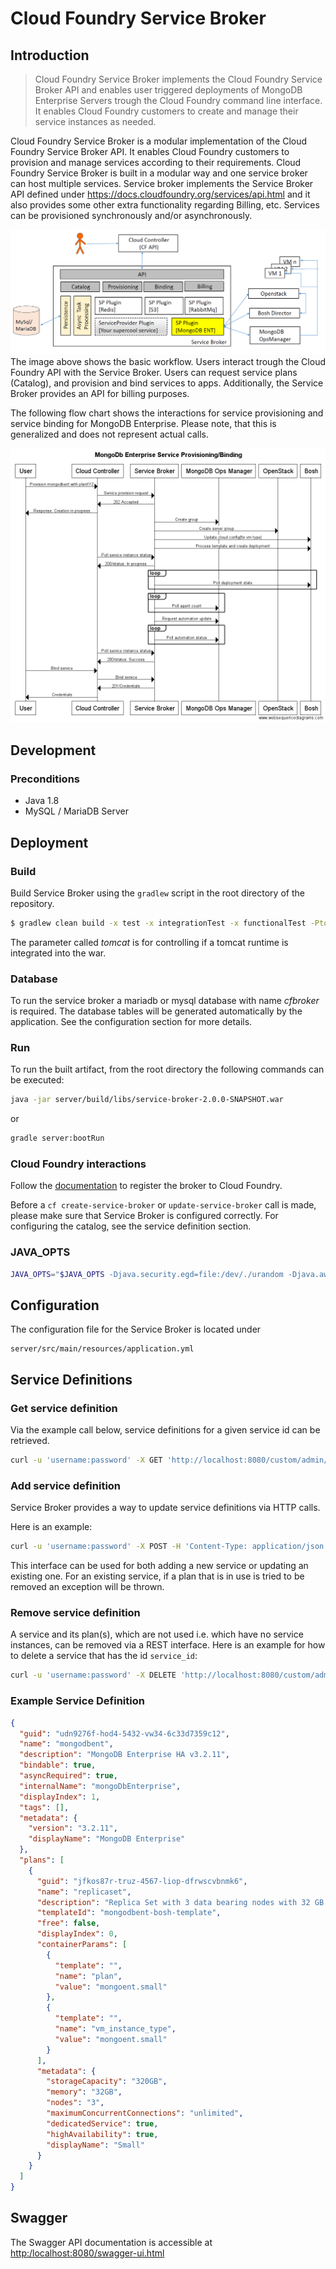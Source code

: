 # Cloud Foundry Service Broker

## Introduction

> Cloud Foundry Service Broker implements the Cloud Foundry Service Broker API and enables user triggered deployments of MongoDB Enterprise Servers trough the Cloud Foundry command line interface. It enables Cloud Foundry customers to create and manage their service instances as needed.

Cloud Foundry Service Broker is a modular implementation of the Cloud Foundry Service Broker API. It enables Cloud Foundry customers to provision and manage services according to their requirements.
Cloud Foundry Service Broker is built in a modular way and one service broker can host multiple services.
Service broker implements the Service Broker API defined under <https://docs.cloudfoundry.org/services/api.html> and it also provides some other extra functionality regarding Billing, etc.
Services can be provisioned synchronously and/or asynchronously.

![Service Broker](./img/SB.png)
The image above shows the basic workflow.
Users interact trough the Cloud Foundry API with the Service Broker.
Users can request service plans (Catalog), and provision and bind services to apps. Additionally, the Service Broker provides an API for billing purposes.

The following flow chart shows the interactions for service provisioning and service binding for MongoDB Enterprise. Please note, that this is generalized and does not represent actual calls.

![flow chart](./img/MongoDB-Enterprise_ServiceProvisioning-Binding.png)

## Development

### Preconditions

- Java 1.8
- MySQL / MariaDB Server


## Deployment
### Build

Build Service Broker using the `gradlew` script in the root directory of the repository.

```bash
$ gradlew clean build -x test -x integrationTest -x functionalTest -Ptomcat
```

The parameter called _tomcat_ is for controlling if a tomcat runtime is integrated into the war.

### Database

To run the service broker a mariadb or mysql database with name _cfbroker_ is required.
The database tables will be generated automatically by the application. See the configuration section for more details.

### Run

To run the built artifact, from the root directory the following commands can be executed:
```bash
java -jar server/build/libs/service-broker-2.0.0-SNAPSHOT.war 
```

or

```bash
gradle server:bootRun
```


### Cloud Foundry interactions

Follow the [documentation](http://docs.cloudfoundry.org/services/managing-service-brokers.html) to register the broker
to Cloud Foundry.

Before a `cf create-service-broker` or `update-service-broker` call is made, please make sure that Service Broker is configured correctly.
For configuring the catalog, see the service definition section.

### JAVA_OPTS
```bash
JAVA_OPTS="$JAVA_OPTS -Djava.security.egd=file:/dev/./urandom -Djava.awt.headless=true -Xmx2048m -XX:MaxPermSize=1024m -XX:+UseConcMarkSweepGC"
```

## Configuration

The configuration file for the Service Broker is located under

```
server/src/main/resources/application.yml
```

## Service Definitions

### Get service definition

Via the example call below, service definitions for a given service id can be retrieved.

```bash
curl -u 'username:password' -X GET 'http://localhost:8080/custom/admin/service-definition/{service_id}'
```

### Add service definition

Service Broker provides a way to update service definitions via HTTP calls.

Here is an example:

```bash
curl -u 'username:password' -X POST -H 'Content-Type: application/json' --data-binary '@path/to/definition/file' 'http://localhost:8080/custom/admin/service-definition/{service_id}'
```

This interface can be used for both adding a new service or updating an existing one. For an existing service, if a plan that is in use is tried to be removed an exception will be thrown.

### Remove service definition

A service and its plan(s), which are not used i.e. which have no service instances, can be removed via a REST interface.
Here is an example for how to delete a service that has the id `service_id`:

```bash
curl -u 'username:password' -X DELETE 'http://localhost:8080/custom/admin/service-definition/{service_id}'
```

### Example Service Definition

```json
{
  "guid": "udn9276f-hod4-5432-vw34-6c33d7359c12",
  "name": "mongodbent",
  "description": "MongoDB Enterprise HA v3.2.11",
  "bindable": true,
  "asyncRequired": true,
  "internalName": "mongoDbEnterprise",
  "displayIndex": 1,
  "tags": [],
  "metadata": {
    "version": "3.2.11",
    "displayName": "MongoDB Enterprise"
  },
  "plans": [
    {
      "guid": "jfkos87r-truz-4567-liop-dfrwscvbnmk6",
      "name": "replicaset",
      "description": "Replica Set with 3 data bearing nodes with 32 GB memory, 320 GB storage, unlimited concurrent connections",
      "templateId": "mongodbent-bosh-template",
      "free": false,
      "displayIndex": 0,
      "containerParams": [
        {
          "template": "",
          "name": "plan",
          "value": "mongoent.small"
        },
        {
          "template": "",
          "name": "vm_instance_type",
          "value": "mongoent.small"
        }
      ],
      "metadata": {
        "storageCapacity": "320GB",
        "memory": "32GB",
        "nodes": "3",
        "maximumConcurrentConnections": "unlimited",
        "dedicatedService": true,
        "highAvailability": true,
        "displayName": "Small"
      }
    }
  ]
}
```

## Swagger

The Swagger API documentation is accessible at <http:/localhost:8080/swagger-ui.html>
